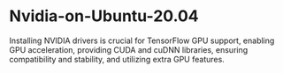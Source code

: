 # Nvidia-on-Ubuntu-20.04
Installing NVIDIA drivers is crucial for TensorFlow GPU support, enabling GPU acceleration, providing CUDA and cuDNN libraries, ensuring compatibility and stability, and utilizing extra GPU features.
